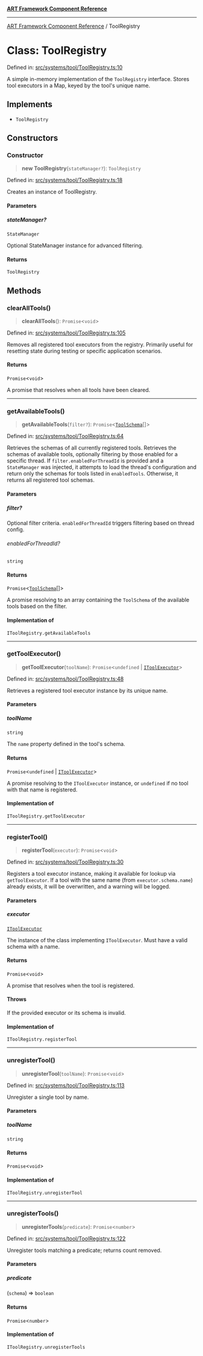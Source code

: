 [**ART Framework Component Reference**](../README.md)

***

[ART Framework Component Reference](../README.md) / ToolRegistry

# Class: ToolRegistry

Defined in: [src/systems/tool/ToolRegistry.ts:10](https://github.com/hashangit/ART/blob/1e49ae91e230443ba790ac800658233963b3d60c/src/systems/tool/ToolRegistry.ts#L10)

A simple in-memory implementation of the `ToolRegistry` interface.
Stores tool executors in a Map, keyed by the tool's unique name.

## Implements

- `ToolRegistry`

## Constructors

### Constructor

> **new ToolRegistry**(`stateManager?`): `ToolRegistry`

Defined in: [src/systems/tool/ToolRegistry.ts:18](https://github.com/hashangit/ART/blob/1e49ae91e230443ba790ac800658233963b3d60c/src/systems/tool/ToolRegistry.ts#L18)

Creates an instance of ToolRegistry.

#### Parameters

##### stateManager?

`StateManager`

Optional StateManager instance for advanced filtering.

#### Returns

`ToolRegistry`

## Methods

### clearAllTools()

> **clearAllTools**(): `Promise`\<`void`\>

Defined in: [src/systems/tool/ToolRegistry.ts:105](https://github.com/hashangit/ART/blob/1e49ae91e230443ba790ac800658233963b3d60c/src/systems/tool/ToolRegistry.ts#L105)

Removes all registered tool executors from the registry.
Primarily useful for resetting state during testing or specific application scenarios.

#### Returns

`Promise`\<`void`\>

A promise that resolves when all tools have been cleared.

***

### getAvailableTools()

> **getAvailableTools**(`filter?`): `Promise`\<[`ToolSchema`](../interfaces/ToolSchema.md)[]\>

Defined in: [src/systems/tool/ToolRegistry.ts:64](https://github.com/hashangit/ART/blob/1e49ae91e230443ba790ac800658233963b3d60c/src/systems/tool/ToolRegistry.ts#L64)

Retrieves the schemas of all currently registered tools.
Retrieves the schemas of available tools, optionally filtering by those enabled for a specific thread.
If `filter.enabledForThreadId` is provided and a `StateManager` was injected, it attempts to load the thread's configuration
and return only the schemas for tools listed in `enabledTools`. Otherwise, it returns all registered tool schemas.

#### Parameters

##### filter?

Optional filter criteria. `enabledForThreadId` triggers filtering based on thread config.

###### enabledForThreadId?

`string`

#### Returns

`Promise`\<[`ToolSchema`](../interfaces/ToolSchema.md)[]\>

A promise resolving to an array containing the `ToolSchema` of the available tools based on the filter.

#### Implementation of

`IToolRegistry.getAvailableTools`

***

### getToolExecutor()

> **getToolExecutor**(`toolName`): `Promise`\<`undefined` \| [`IToolExecutor`](../interfaces/IToolExecutor.md)\>

Defined in: [src/systems/tool/ToolRegistry.ts:48](https://github.com/hashangit/ART/blob/1e49ae91e230443ba790ac800658233963b3d60c/src/systems/tool/ToolRegistry.ts#L48)

Retrieves a registered tool executor instance by its unique name.

#### Parameters

##### toolName

`string`

The `name` property defined in the tool's schema.

#### Returns

`Promise`\<`undefined` \| [`IToolExecutor`](../interfaces/IToolExecutor.md)\>

A promise resolving to the `IToolExecutor` instance, or `undefined` if no tool with that name is registered.

#### Implementation of

`IToolRegistry.getToolExecutor`

***

### registerTool()

> **registerTool**(`executor`): `Promise`\<`void`\>

Defined in: [src/systems/tool/ToolRegistry.ts:30](https://github.com/hashangit/ART/blob/1e49ae91e230443ba790ac800658233963b3d60c/src/systems/tool/ToolRegistry.ts#L30)

Registers a tool executor instance, making it available for lookup via `getToolExecutor`.
If a tool with the same name (from `executor.schema.name`) already exists, it will be overwritten, and a warning will be logged.

#### Parameters

##### executor

[`IToolExecutor`](../interfaces/IToolExecutor.md)

The instance of the class implementing `IToolExecutor`. Must have a valid schema with a name.

#### Returns

`Promise`\<`void`\>

A promise that resolves when the tool is registered.

#### Throws

If the provided executor or its schema is invalid.

#### Implementation of

`IToolRegistry.registerTool`

***

### unregisterTool()

> **unregisterTool**(`toolName`): `Promise`\<`void`\>

Defined in: [src/systems/tool/ToolRegistry.ts:113](https://github.com/hashangit/ART/blob/1e49ae91e230443ba790ac800658233963b3d60c/src/systems/tool/ToolRegistry.ts#L113)

Unregister a single tool by name.

#### Parameters

##### toolName

`string`

#### Returns

`Promise`\<`void`\>

#### Implementation of

`IToolRegistry.unregisterTool`

***

### unregisterTools()

> **unregisterTools**(`predicate`): `Promise`\<`number`\>

Defined in: [src/systems/tool/ToolRegistry.ts:122](https://github.com/hashangit/ART/blob/1e49ae91e230443ba790ac800658233963b3d60c/src/systems/tool/ToolRegistry.ts#L122)

Unregister tools matching a predicate; returns count removed.

#### Parameters

##### predicate

(`schema`) => `boolean`

#### Returns

`Promise`\<`number`\>

#### Implementation of

`IToolRegistry.unregisterTools`
